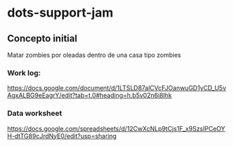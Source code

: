 # dots-support-jam

## Concepto initial
Matar zombies por oleadas dentro de una casa tipo zombies

### Work log:
https://docs.google.com/document/d/1LTSLD87alCVcFJOanwuGD1yCD_U5vAgxALBG9eEagrY/edit?tab=t.0#heading=h.b5v02n6i8lhk

### Data worksheet
https://docs.google.com/spreadsheets/d/12CwXcNLp9tCjs1F_x9SzsIPCeOYH-dtTG89cJrdNyE0/edit?usp=sharing
